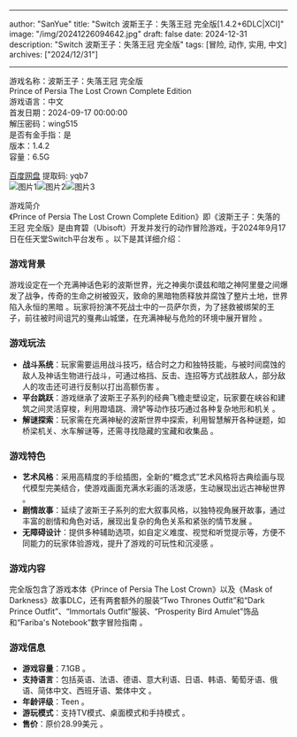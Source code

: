 
---
author: "SanYue"
title: "Switch 波斯王子：失落王冠 完全版[1.4.2+6DLC|XCI]"
image: "/img/20241226094642.jpg"
draft: false
date: 2024-12-31
description: "Switch 波斯王子：失落王冠 完全版"
tags: [冒险, 动作, 实用, 中文]
archives: ["2024/12/31"]

---

游戏名称：波斯王子：失落王冠 完全版   
Prince of Persia The Lost Crown Complete Edition    
游戏语言：中文  
首发日期：2024-09-17 00:00:00  
解压密码：wing515  
是否有金手指：是  
版本：1.4.2   
容量：6.5G

[百度网盘](https://pan.baidu.com/s/1opHa-nmLp8sRcZ4ppp8i_w) 提取码: yqb7  
![图片1](/img/33461d.jpg)![图片2](/img/501d25.jpg)![图片3](/img/29386f.jpg)  

游戏简介  
《Prince of Persia The Lost Crown Complete Edition》即《波斯王子：失落的王冠 完全版》是由育碧（Ubisoft）开发并发行的动作冒险游戏，于2024年9月17日在任天堂Switch平台发布 。以下是其详细介绍：

### 游戏背景
游戏设定在一个充满神话色彩的波斯世界，光之神奥尔谟兹和暗之神阿里曼之间爆发了战争，传奇的生命之树被毁灭，致命的黑暗物质释放并腐蚀了整片土地，世界陷入永恒的黑暗 。玩家将扮演不死战士中的一员萨尔贡，为了拯救被绑架的王子，前往被时间诅咒的戛弗山城堡，在充满神秘与危险的环境中展开冒险 。

### 游戏玩法
- **战斗系统**：玩家需要运用战斗技巧，结合时之力和独特技能，与被时间腐蚀的敌人及神话生物进行战斗，可通过格挡、反击、连招等方式战胜敌人，部分敌人的攻击还可进行反制以打出高额伤害 。
- **平台跳跃**：游戏继承了波斯王子系列的经典飞檐走壁设定，玩家要在峡谷和建筑之间灵活穿梭，利用蹬墙跳、滑铲等动作技巧通过各种复杂地形和机关 。
- **解谜探索**：玩家需在充满神秘的波斯世界中探索，利用智慧解开各种谜题，如桥梁机关、水车解谜等，还需寻找隐藏的宝藏和收集品 。

### 游戏特色
- **艺术风格**：采用高精度的手绘插图，全新的“概念式”艺术风格将古典绘画与现代模型完美结合，使游戏画面充满水彩画的活泼感，生动展现出远古神秘世界 。
- **剧情故事**：延续了波斯王子系列的宏大叙事风格，以独特视角展开故事，通过丰富的剧情和角色对话，展现出复杂的角色关系和紧张的情节发展 。
- **无障碍设计**：提供多种辅助选项，如自定义难度、视觉和听觉提示等，方便不同能力的玩家体验游戏，提升了游戏的可玩性和沉浸感 。

### 游戏内容
完全版包含了游戏本体《Prince of Persia The Lost Crown》以及《Mask of Darkness》故事DLC，还有两套额外的服装“Two Thrones Outfit”和“Dark Prince Outfit”、“Immortals Outfit”服装、“Prosperity Bird Amulet”饰品和“Fariba's Notebook”数字冒险指南 。

### 游戏信息
- **游戏容量**：7.1GB 。
- **支持语言**：包括英语、法语、德语、意大利语、日语、韩语、葡萄牙语、俄语、简体中文、西班牙语、繁体中文 。
- **年龄评级**：Teen 。
- **游玩模式**：支持TV模式、桌面模式和手持模式 。
- **售价**：原价28.99美元 。
